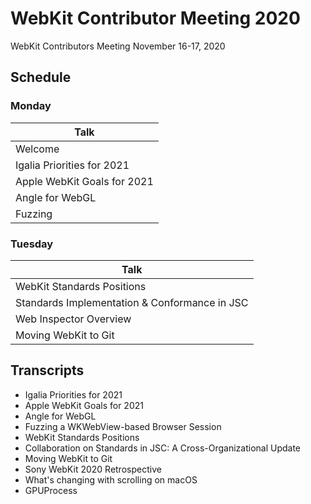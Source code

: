 # WebKit Contributor Meeting 2020

WebKit Contributors Meeting November 16-17, 2020

## Schedule 

### Monday

|             Talk              |
| ----------------------------- |
| Welcome                       |
| Igalia Priorities for 2021    |
| Apple WebKit Goals for 2021   |
| Angle for WebGL               |
| Fuzzing                       |

### Tuesday

|                    Talk                       |
| --------------------------------------------- |
| WebKit Standards Positions                    |
| Standards Implementation & Conformance in JSC |
| Web Inspector Overview                        |
| Moving WebKit to Git                          |

## Transcripts

* Igalia Priorities for 2021
* Apple WebKit Goals for 2021
* Angle for WebGL
* Fuzzing a WKWebView-based Browser Session
* WebKit Standards Positions
* Collaboration on Standards in JSC: A Cross-Organizational Update
* Moving WebKit to Git
* Sony WebKit 2020 Retrospective
* What's changing with scrolling on macOS
* GPUProcess
